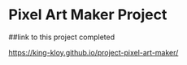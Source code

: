 # Pixel Art Maker Project

##link to this project completed

https://king-kloy.github.io/project-pixel-art-maker/
